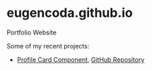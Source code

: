# eugencoda.github.io

Portfolio Website

Some of my recent projects:

- [Profile Card Component](https://profile-card-component-frontend-challenge.netlify.app/), [GitHub Repository](https://github.com/EugenCoda/frontend-mentor-profile-card-component-main)
